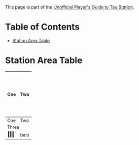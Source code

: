 This page is part of the [Unofficial Player's Guide to Tau Station](/).

# Table of Contents

* [Station Area Table](#station-area-table)

# Station Area Table

<style>
th.rotate {
    /* Something you can count on */
      height: 140px;
        white-space: nowrap;
}

th.rotate > div {
    transform: 
      /* Magic Numbers */
        translate(25px, 51px)
          /* 45 is really 360 - 45 */
            rotate(315deg);
              width: 30px;
}
th.rotate > div > span {
    border-bottom: 1px solid #ccc;
      padding: 5px 10px;
}
</style>

<table>
  <thead>
    <th class="rotate">One</th>
    <th>Two</th>
  </thead>
  <tbody>
    <tr>
      <td>One</td>
      <td>Two</td>
    </tr>
    <tr>
      <td colspan="2">Three</td>
    </tr>
    <tr>
      <td><img src="assets/png/bars.png" title="bars"/></td>
      <td>bars</td>
    </tr>
  </tbody>
</table>
